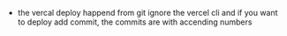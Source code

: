 - the vercal deploy happend from git ignore the vercel cli and if you want to deploy add commit, the commits are with accending numbers